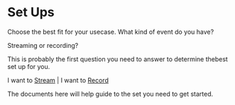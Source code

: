 # Set Ups

Choose the best fit for your usecase. What kind of event do you have?

Streaming or recording?

This is probably the first question you need to answer to determine thebest set up for you.

I want to [Stream](streaming) | I want to [Record](recording)

The documents here will help guide to the set you need to get started.
